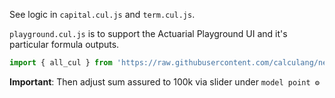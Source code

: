 See logic in `capital.cul.js` and `term.cul.js`.

`playground.cul.js` is to support the Actuarial Playground UI and it's particular formula outputs.

~~~js
import { all_cul } from 'https://raw.githubusercontent.com/calculang/nested-life-projections-example/refs/heads/main/minimal/src/playground.cul.js'
~~~

**Important**: Then adjust sum assured to 100k via slider under `model point ⚙️`